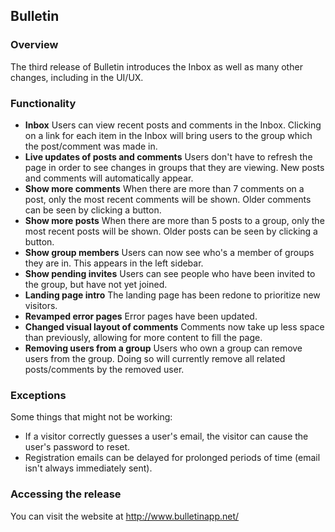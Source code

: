 ## Bulletin

### Overview
The third release of Bulletin introduces the Inbox as well as many other changes, including in the UI/UX.

### Functionality
* **Inbox** Users can view recent posts and comments in the Inbox. Clicking on a link for each item in the Inbox will bring users to the group which the post/comment was made in.
* **Live updates of posts and comments** Users don't have to refresh the page in order to see changes in groups that they are viewing. New posts and comments will automatically appear.
* **Show more comments** When there are more than 7 comments on a post, only the most recent comments will be shown. Older comments can be seen by clicking a button.
* **Show more posts** When there are more than 5 posts to a group, only the most recent posts will be shown. Older posts can be seen by clicking a button.
* **Show group members** Users can now see who's a member of groups they are in. This appears in the left sidebar.
* **Show pending invites** Users can see people who have been invited to the group, but have not yet joined.
* **Landing page intro** The landing page has been redone to prioritize new visitors.
* **Revamped error pages** Error pages have been updated.
* **Changed visual layout of comments** Comments now take up less space than previously, allowing for more content to fill the page.
* **Removing users from a group** Users who own a group can remove users from the group. Doing so will currently remove all related posts/comments by the removed user.

### Exceptions
Some things that might not be working:
* If a visitor correctly guesses a user's email, the visitor can cause the user's password to reset.
* Registration emails can be delayed for prolonged periods of time (email isn't always immediately sent).

### Accessing the release
You can visit the website at http://www.bulletinapp.net/